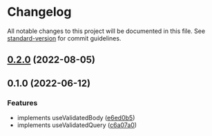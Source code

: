 # Changelog

All notable changes to this project will be documented in this file. See [standard-version](https://github.com/conventional-changelog/standard-version) for commit guidelines.

## [0.2.0](https://github.com/kevinmarrec/h3-typebox/compare/v0.1.0...v0.2.0) (2022-08-05)

## 0.1.0 (2022-06-12)


### Features

* implements useValidatedBody ([e6ed0b5](https://github.com/kevinmarrec/h3-typebox/commit/e6ed0b51504d2f4ca0a49883a7d86c2cdd0fa192))
* implements useValidatedQuery ([c6a07a0](https://github.com/kevinmarrec/h3-typebox/commit/c6a07a00b26e3b4a0f0388cba3a12dec9add4ff1))
